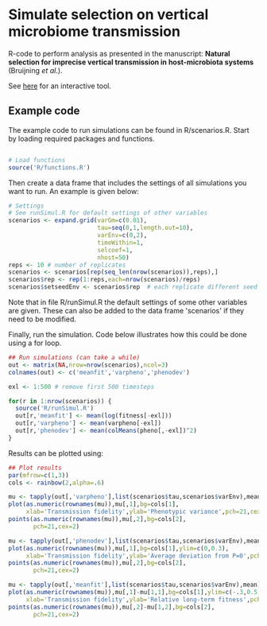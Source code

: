 # Simulate selection on vertical microbiome transmission

R-code to perform analysis as presented in the manuscript: **Natural selection for imprecise vertical transmission in host-microbiota systems** (Bruijning *et al.*).


See [here](https://marjoleinbruijning.shinyapps.io/simulhostmicrobiome/) for an interactive tool.

## Example code

The example code to run simulations can be found in R/scenarios.R. Start by loading required packages and functions.

```r

# Load functions
source('R/functions.R')

```

Then create a data frame that includes the settings of all simulations you want to run. An example is given below:

```r
# Settings
# See runSimul.R for default settings of other variables
scenarios <- expand.grid(varGm=c(0.01),
                         tau=seq(0,1,length.out=10),
                         varEnv=c(0,2),
                         timeWithin=1,
                         selcoef=1,
                         nhost=50)
reps <- 10 # number of replicates
scenarios <- scenarios[rep(seq_len(nrow(scenarios)),reps),]
scenarios$rep <- rep(1:reps,each=nrow(scenarios)/reps)
scenarios$setseedEnv <- scenarios$rep  # each replicate different seed
```

Note that in file R/runSimul.R the default settings of some other variables are given. These can also be added to the data frame 'scenarios' if they need to be modified.

Finally, run the simulation. Code below illustrates how this could be done using a for loop.

```r
## Run simulations (can take a while)
out <- matrix(NA,nrow=nrow(scenarios),ncol=3)
colnames(out) <- c('meanfit','varpheno','phenodev')

exl <- 1:500 # remove first 500 timesteps

for(r in 1:nrow(scenarios)) {
  source('R/runSimul.R')
  out[r,'meanfit'] <- mean(log(fitness[-exl]))
  out[r,'varpheno'] <- mean(varpheno[-exl])
  out[r,'phenodev'] <- mean(colMeans(pheno[,-exl])^2)  
}

```

Results can be plotted using:

```r
## Plot results
par(mfrow=c(1,3))
cols <- rainbow(2,alpha=.6)

mu <- tapply(out[,'varpheno'],list(scenarios$tau,scenarios$varEnv),mean)
plot(as.numeric(rownames(mu)),mu[,1],bg=cols[1],
     xlab='Transmission fidelity',ylab='Phenotypic variance',pch=21,cex=2)
points(as.numeric(rownames(mu)),mu[,2],bg=cols[2],
       pch=21,cex=2)

mu <- tapply(out[,'phenodev'],list(scenarios$tau,scenarios$varEnv),mean)
plot(as.numeric(rownames(mu)),mu[,1],bg=cols[1],ylim=c(0,0.3),
     xlab='Transmission fidelity',ylab='Average deviation from P=0',pch=21,cex=2)
points(as.numeric(rownames(mu)),mu[,2],bg=cols[2],
       pch=21,cex=2)

mu <- tapply(out[,'meanfit'],list(scenarios$tau,scenarios$varEnv),mean)
plot(as.numeric(rownames(mu)),mu[,1]-mu[1,1],bg=cols[1],ylim=c(-.3,0.5),
     xlab='Transmission fidelity',ylab='Relative long-term fitness',pch=21,cex=2)
points(as.numeric(rownames(mu)),mu[,2]-mu[1,2],bg=cols[2],
       pch=21,cex=2)
```       
